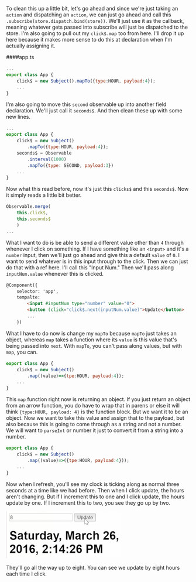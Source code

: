 To clean this up a little bit, let's go ahead and since we're just taking an `action` and dispatching an `action`, we can just go ahead and call this `.subscribe(store.dispatch.bind(store))`. We'll just use it as the callback, meaning whatever gets passed into subscribe will just be dispatched to the store. I'm also going to pull out my `click$.map` too from here. I'll drop it up here because it makes more sense to do this at declaration when I'm actually assigning it.

####app.ts
```javascript
...
export class App {
    click$ = new Subject().mapTo({type:HOUR, payload:4});
    ...
}
```

I'm also going to move this `second` observable up into another field declaration. We'll just call it `seconds$`. And then clean these up with some new lines. 

```javascript
...
export class App {
    click$ = new Subject()
        .mapTo({type:HOUR, payload:4});
    seconds$ = Observable
        .interval(1000)
        .mapTo({type: SECOND, payload:3})
    ...
}
```

Now what this read before, now it's just this `clicks$` and this `seconds$`. Now it simply reads a little bit better.

```javascript
Observable.merge(
    this.click$,
    this.seconds$
    )
...
```

What I want to do is be able to send a different value other than `4` through whenever I click on something. If I have something like an `<input>` and it's a `number` input, then we'll just go ahead and give this a default `value` of `0`. I want to send whatever is in this input through to the click. Then we can just do that with a ref here. I'll call this "Input Num." Then we'll pass along `inputNum.value` whenever this is clicked. 

```html
@Component({
    selector: 'app',
    tempalte:
        <input #inputNum type="number" value="0">
        <button (click="click$.next(inputNum.value)">Update</button>
        ...
    })
```

What I have to do now is change my `mapTo` because `mapTo` just takes an object, whereas `map` takes a function where its `value` is this value that's being passed into `next`. With `mapTo`, you can't pass along values, but with `map`, you can.

```javascript
export class App {
    click$ = new Subject()
        .map((value)=>{tpe:HOUR, payload:4});
    ...
}
```

This `map` function right now is returning an object. If you just return an object from an arrow function, you do have to wrap that in parens or else it will think `{type:HOUR, payload: 4}` is the function block. But we want it to be an object. Now we want to take this value and assign that to the payload, but also because this is going to come through as a string and not a number. We will want to `parseInt` or number it just to convert it from a string into a number.

```javascript
export class App {
    click$ = new Subject()
        .map((value)=>({tpe:HOUR, payload:4}));
    ...
}
```

Now when I refresh, you'll see my clock is ticking along as normal three seconds at a time like we had before. Then when I click update, the hours aren't changing. But if I increment this to one and I click update, the hours update by one. If I increment this to two, you see they go up by two. 

![Increments of 8](../images/angular-2-pass-template-input-values-to-reducers-increments-of-8.png)

They'll go all the way up to eight. You can see we update by eight hours each time I click.
